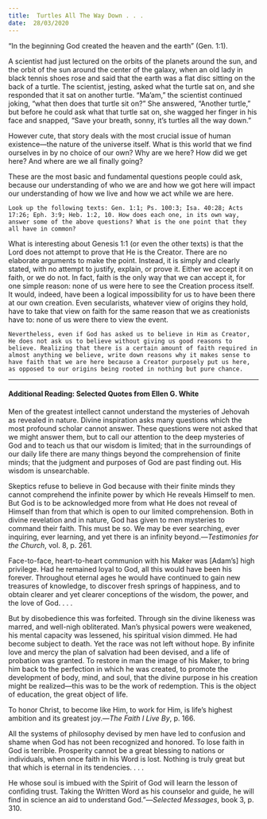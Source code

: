 ```yaml
---
title:  Turtles All The Way Down . . .
date:  28/03/2020
---
```


“In the beginning God created the heaven and the earth” (Gen. 1:1).

A scientist had just lectured on the orbits of the planets around the sun, and the orbit of the sun around the center of the galaxy, when an old lady in black tennis shoes rose and said that the earth was a flat disc sitting on the back of a turtle. The scientist, jesting, asked what the turtle sat on, and she responded that it sat on another turtle. “Ma’am,” the scientist continued joking, “what then does that turtle sit on?” She answered, “Another turtle,” but before he could ask what that turtle sat on, she wagged her finger in his face and snapped, “Save your breath, sonny, it’s turtles all the way down.”

However cute, that story deals with the most crucial issue of human existence—the nature of the universe itself. What is this world that we find ourselves in by no choice of our own? Why are we here? How did we get here? And where are we all finally going?

These are the most basic and fundamental questions people could ask, because our understanding of who we are and how we got here will impact our understanding of how we live and how we act while we are here.

`Look up the following texts: Gen. 1:1; Ps. 100:3; Isa. 40:28; Acts 17:26; Eph. 3:9; Heb. 1:2, 10. How does each one, in its own way, answer some of the above questions? What is the one point that they all have in common?`

What is interesting about Genesis 1:1 (or even the other texts) is that the Lord does not attempt to prove that He is the Creator. There are no elaborate arguments to make the point. Instead, it is simply and clearly stated, with no attempt to justify, explain, or prove it. Either we accept it on faith, or we do not. In fact, faith is the only way that we can accept it, for one simple reason: none of us were here to see the Creation process itself. It would, indeed, have been a logical impossibility for us to have been there at our own creation. Even secularists, whatever view of origins they hold, have to take that view on faith for the same reason that we as creationists have to: none of us were there to view the event.

`Nevertheless, even if God has asked us to believe in Him as Creator, He does not ask us to believe without giving us good reasons to believe. Realizing that there is a certain amount of faith required in almost anything we believe, write down reasons why it makes sense to have faith that we are here because a Creator purposely put us here, as opposed to our origins being rooted in nothing but pure chance.`

---

#### Additional Reading: Selected Quotes from Ellen G. White

Men of the greatest intellect cannot understand the mysteries of Jehovah as revealed in nature. Divine inspiration asks many questions which the most profound scholar cannot answer. These questions were not asked that we might answer them, but to call our attention to the deep mysteries of God and to teach us that our wisdom is limited; that in the surroundings of our daily life there are many things beyond the comprehension of finite minds; that the judgment and purposes of God are past finding out. His wisdom is unsearchable.

Skeptics refuse to believe in God because with their finite minds they cannot comprehend the infinite power by which He reveals Himself to men. But God is to be acknowledged more from what He does not reveal of Himself than from that which is open to our limited comprehension. Both in divine revelation and in nature, God has given to men mysteries to command their faith. This must be so. We may be ever searching, ever inquiring, ever learning, and yet there is an infinity beyond.—_Testimonies for the Church_, vol. 8, p. 261.

Face-to-face, heart-to-heart communion with his Maker was [Adam’s] high privilege. Had he remained loyal to God, all this would have been his forever. Throughout eternal ages he would have continued to gain new treasures of knowledge, to discover fresh springs of happiness, and to obtain clearer and yet clearer conceptions of the wisdom, the power, and the love of God. . . .

But by disobedience this was forfeited. Through sin the divine likeness was marred, and well-nigh obliterated. Man’s physical powers were weakened, his mental capacity was lessened, his spiritual vision dimmed. He had become subject to death. Yet the race was not left without hope. By infinite love and mercy the plan of salvation had been devised, and a life of probation was granted. To restore in man the image of his Maker, to bring him back to the perfection in which he was created, to promote the development of body, mind, and soul, that the divine purpose in his creation might be realized—this was to be the work of redemption. This is the object of education, the great object of life.

To honor Christ, to become like Him, to work for Him, is life’s highest ambition and its greatest joy.—_The Faith I Live By_, p. 166.

All the systems of philosophy devised by men have led to confusion and shame when God has not been recognized and honored. To lose faith in God is terrible. Prosperity cannot be a great blessing to nations or individuals, when once faith in his Word is lost. Nothing is truly great but that which is eternal in its tendencies. . . .

He whose soul is imbued with the Spirit of God will learn the lesson of confiding trust. Taking the Written Word as his counselor and guide, he will find in science an aid to understand God.”—_Selected Messages_, book 3, p. 310.